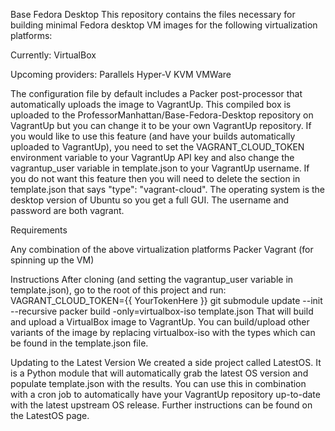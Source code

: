 Base Fedora Desktop
This repository contains the files necessary for building minimal Fedora desktop VM images for the following virtualization platforms:

Currently: 
VirtualBox

Upcoming providers:
Parallels
Hyper-V
KVM
VMWare

The configuration file by default includes a Packer post-processor that automatically uploads the image to VagrantUp. This compiled box is uploaded to the ProfessorManhattan/Base-Fedora-Desktop repository on VagrantUp but you can change it to be your own VagrantUp repository. If you would like to use this feature (and have your builds automatically uploaded to VagrantUp), you need to set the VAGRANT_CLOUD_TOKEN environment variable to your VagrantUp API key and also change the vagrantup_user variable in template.json to your VagrantUp username. If you do not want this feature then you will need to delete the section in template.json that says "type": "vagrant-cloud".
The operating system is the desktop version of Ubuntu so you get a full GUI. The username and password are both vagrant.

Requirements

Any combination of the above virtualization platforms
Packer
Vagrant (for spinning up the VM)


Instructions
After cloning (and setting the vagrantup_user variable in template.json), go to the root of this project and run:
VAGRANT_CLOUD_TOKEN={{ YourTokenHere }}
git submodule update --init --recursive
packer build -only=virtualbox-iso template.json
That will build and upload a VirtualBox image to VagrantUp. You can build/upload other variants of the image by replacing virtualbox-iso with the types which can be found in the template.json file.

Updating to the Latest Version
We created a side project called LatestOS. It is a Python module that will automatically grab the latest OS version and populate template.json with the results. You can use this in combination with a cron job to automatically have your VagrantUp repository up-to-date with the latest upstream OS release. Further instructions can be found on the LatestOS page.
